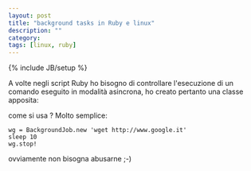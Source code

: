 ```yaml
---
layout: post
title: "background tasks in Ruby e linux"
description: ""
category:
tags: [linux, ruby]
---
```

{% include JB/setup %}

A volte negli script Ruby ho bisogno di controllare l'esecuzione di un comando eseguito in modalità asincrona, ho creato pertanto una classe apposita:

<script src="https://gist.github.com/4017156.js"> </script>

come si usa ? Molto semplice:

    wg = BackgroundJob.new 'wget http://www.google.it'
    sleep 10
    wg.stop!

ovviamente non bisogna abusarne ;-)



